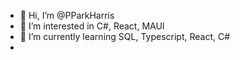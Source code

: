 - 👋 Hi, I’m @PParkHarris
- 👀 I’m interested in C#, React, MAUI
- 🌱 I’m currently learning SQL, Typescript, React, C#
- 
<!---
PParkHarris/PParkHarris is a ✨ special ✨ repository because its `README.md` (this file) appears on your GitHub profile.
You can click the Preview link to take a look at your changes.
--->

